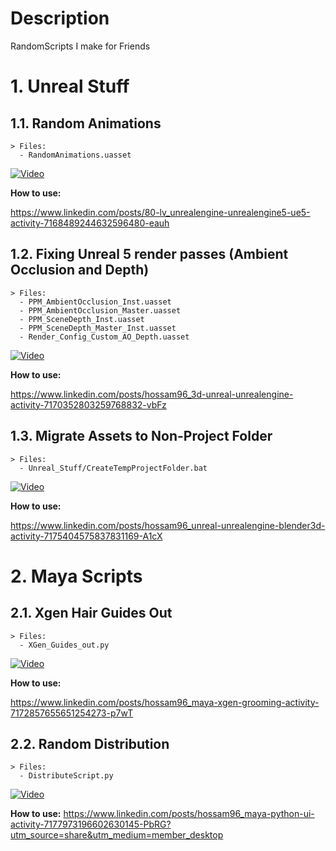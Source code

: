 # Description
RandomScripts I make for Friends
# 1. Unreal Stuff
  ## 1.1. Random Animations
    > Files: 
      - RandomAnimations.uasset
  [![Video](https://img.youtube.com/vi/MWQawkkKmHI/0.jpg)](https://www.youtube.com/watch?v=MWQawkkKmHI)
  
  **How to use:**
  
  https://www.linkedin.com/posts/80-lv_unrealengine-unrealengine5-ue5-activity-7168489244632596480-eauh

  ## 1.2. Fixing Unreal 5 render passes (Ambient Occlusion and Depth)
    > Files:
      - PPM_AmbientOcclusion_Inst.uasset
      - PPM_AmbientOcclusion_Master.uasset
      - PPM_SceneDepth_Inst.uasset
      - PPM_SceneDepth_Master_Inst.uasset
      - Render_Config_Custom_AO_Depth.uasset
  [![Video](https://img.youtube.com/vi/VQFMZcNvh2s/0.jpg)](https://www.youtube.com/watch?v=VQFMZcNvh2s)

  **How to use:**
  
  https://www.linkedin.com/posts/hossam96_3d-unreal-unrealengine-activity-7170352803259768832-vbFz

  ## 1.3. Migrate Assets to Non-Project Folder
    > Files: 
      - Unreal_Stuff/CreateTempProjectFolder.bat
  [![Video](https://img.youtube.com/vi/ikH9uJQW51M/0.jpg)](https://youtu.be/ikH9uJQW51M)

  **How to use:**

  https://www.linkedin.com/posts/hossam96_unreal-unrealengine-blender3d-activity-7175404575837831169-A1cX
  
# 2. Maya Scripts
  ## 2.1. Xgen Hair Guides Out
    > Files:
      - XGen_Guides_out.py
  [![Video](https://img.youtube.com/vi/Ykd6H6g_F8o/0.jpg)](https://www.youtube.com/watch?v=Ykd6H6g_F8o)

**How to use:**

https://www.linkedin.com/posts/hossam96_maya-xgen-grooming-activity-7172857655651254273-p7wT

  ## 2.2. Random Distribution
    > Files:
      - DistributeScript.py
  [![Video](https://img.youtube.com/vi/xTCFti5W8M8/0.jpg)](https://youtu.be/xTCFti5W8M8)

**How to use:**
  https://www.linkedin.com/posts/hossam96_maya-python-ui-activity-7177973196602630145-PbRG?utm_source=share&utm_medium=member_desktop

  
